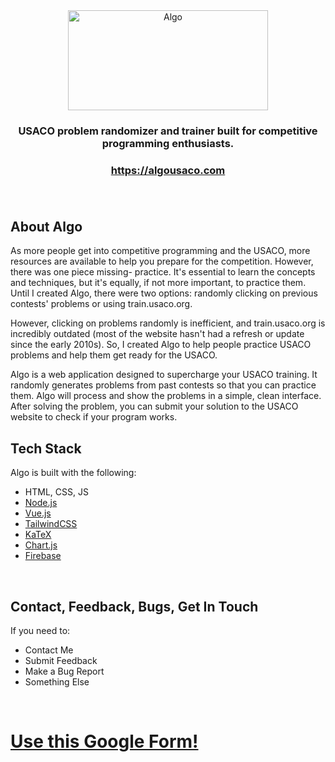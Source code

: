 <div align="center">
  <img src="https://drive.google.com/uc?export=download&id=1OmGvm2_bLyr5f0nxQbWukugMVFNo8aOx" alt="Algo" height="160" width="320">
  <b><h3>USACO problem randomizer and trainer built for competitive programming enthusiasts.</p></b>
  <b><h4><a href="https://algousaco.com">https://algousaco.com</a></h4></b>
</div>
<br>
<h2>About Algo</h2>
<p>As more people get into competitive programming and the USACO, more resources are available to help you prepare for the competition. However, there was one piece missing- practice. It's essential to learn the concepts and techniques, but it's equally, if not more important, to practice them. Until I created Algo, there were two options: randomly clicking on previous contests' problems or using train.usaco.org.

However, clicking on problems randomly is inefficient, and train.usaco.org is incredibly outdated (most of the website hasn't had a refresh or update since the early 2010s). So, I created Algo to help people practice USACO problems and help them get ready for the USACO.

Algo is a web application designed to supercharge your USACO training. It randomly generates problems from past contests so that you can practice them. Algo will process and show the problems in a simple, clean interface. After solving the problem, you can submit your solution to the USACO website to check if your program works.</p>
<h2>Tech Stack</h2>
<p>Algo is built with the following:</p>
<ul>
  <li>HTML, CSS, JS</li>
  <li><a href="https://nodejs.org">Node.js</a></li>
  <li><a href="https://vuejs.org">Vue.js</a></li>
  <li><a href="https://tailwindcss.com">TailwindCSS</a></li>
  <li><a href="https://katex.org">KaTeX</a></li>
  <li><a href="https://www.chartjs.org">Chart.js</a></li>
  <li><a href="https://firebase.google.com">Firebase</a></li>
</ul>
<br>    
<h2>Contact, Feedback, Bugs, Get In Touch</h2>
<p>If you need to:</p>
<ul>
  
  <li>Contact Me</li>
  <li>Submit Feedback</li>
  <li>Make a Bug Report</li>
  <li>Something Else</li>
  
</ul>
<br>
<h1><a href="https://forms.gle/2qo1exSSopAChjET6">Use this Google Form!</a></h1>

<!-- <br>
<h2>Contributing</h2>
<p>All contributions are welcome! If you'd like to help, pick an <a href="https://github.com/IMGROOT2/algo/issues"> open issue</a>, submit a Pull Request!</p>
<p>If you contribute, thank you! You just made Algo an even stronger tool for all competitive programmers to use.</p> -->
